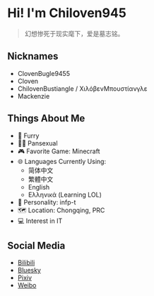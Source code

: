
# **Hi! I'm Chiloven945**

> 幻想惨死于现实麾下，爱是墓志铭。

## Nicknames
  - ClovenBugle9455
  - Cloven
  - ChilovenBustiangle / ΧιλόβενΜπουστίανγλε
  - Mackenzie

## Things About Me
  - :feet: Furry
  - :rainbow_flag: Pansexual
  - :video_game: Favorite Game: Minecraft
  - :globe_with_meridians: Languages Currently Using:
    - 简体中文
    - 繁體中文
    - English
    - Ελληνικά (Learning LOL)
  - :bust_in_silhouette: Personality: infp-t
  - :world_map: Location: Chongqing, PRC
  - :computer: Interest in IT

## Social Media
  - [Bilibili](https://space.bilibili.com/630677026)
  - [Bluesky](https://chiloven.bsky.social)
  - [Pixiv](https://www.pixiv.net/users/100118956)
  - [Weibo](https://weibo.com/u/7497491648)
